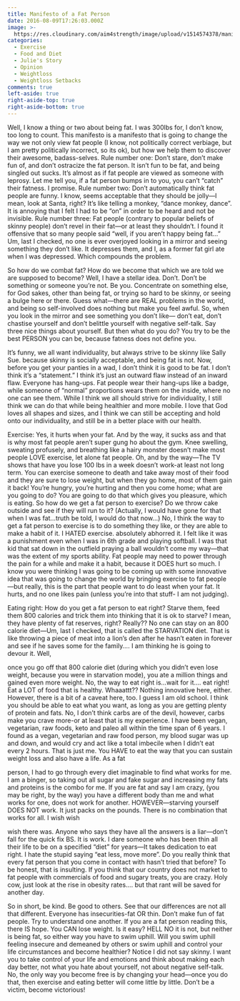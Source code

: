 ```yaml
---
title: Manifesto of a Fat Person
date: 2016-08-09T17:26:03.000Z
image: >-
  https://res.cloudinary.com/aim4strength/image/upload/v1514574378/manifesto-of-a-fat-person.jpg
categories:
  - Exercise
  - Food and Diet
  - Julie's Story
  - Opinion
  - Weightloss
  - Weightloss Setbacks
comments: true
left-aside: true
right-aside-top: true
right-aside-bottom: true
---
```

Well, I know a thing or two about being fat. I was 300lbs for, I don’t know, too long to count. This manifesto is a manifesto that is going to change the way we not only view fat people (I know, not politically correct verbiage, but I am pretty politically incorrect, so its ok), but how we help them to discover their awesome, badass-selves. Rule number one: Don’t stare, don’t make fun of, and don’t ostracize the fat person. It isn’t fun to be fat, and being singled out sucks. It’s almost as if fat people are viewed as someone with leprosy. Let me tell you, if a fat person bumps in to you, you can’t “catch” their fatness. I promise. Rule number two: Don’t automatically think fat people are funny. I know, seems acceptable that they should be jolly—I mean, look at Santa, right? It’s like telling a monkey, “dance monkey, dance”. It is annoying that I felt I had to be “on” in order to be heard and not be invisible. Rule number three: Fat people (contrary to popular beliefs of skinny people) don’t revel in their fat—or at least they shouldn’t. I found it offensive that so many people said “well, if you aren’t happy being fat…” Um, last I checked, no one is ever overjoyed looking in a mirror and seeing something they don’t like. It depresses them, and I, as a former fat girl ate when I was depressed. Which compounds the problem.

So how do we combat fat? How do we become that which we are told we are supposed to become? Well, I have a stellar idea. Don’t. Don’t be something or someone you’re not. Be you. Concentrate on something else, for God sakes, other than being fat, or trying so hard to be skinny, or seeing a bulge here or there. Guess what—there are REAL problems in the world, and being so self-involved does nothing but make you feel awful. So, when you look in the mirror and see something you don’t like— don’t eat, don’t chastise yourself and don’t belittle yourself with negative self-talk. Say three nice things about yourself. But then what do you do? You try to be the best PERSON you can be, because fatness does not define you.

It’s funny, we all want individuality, but always strive to be skinny like Sally Sue. because skinny is socially acceptable, and being fat is not. Now, before you get your panties in a wad, I don’t think it is good to be fat. I don’t think it’s a “statement.” I think it’s just an outward flaw instead of an inward flaw. Everyone has hang-ups. Fat people wear their hang-ups like a badge, while someone of “normal” proportions wears them on the inside, where no one can see them. While I think we all should strive for individuality, I still think we can do that while being healthier and more mobile. I love that God loves all shapes and sizes, and I think we can still be accepting and hold onto our individuality, and still be in a better place with our health.

Exercise: Yes, it hurts when your fat. And by the way, it sucks ass and that is why most fat people aren’t super gung ho about the gym. Knee swelling, sweating profusely, and breathing like a hairy monster doesn’t make most people LOVE exercise, let alone fat people. Oh, and by the way—The TV shows that have you lose 100 lbs in a week doesn’t work-at least not long term. You can exercise someone to death and take away most of their food and they are sure to lose weight, but when they go home, most of them gain it back! You’re hungry, you’re hurting and then you come home; what are you going to do? You are going to do that which gives you pleasure, which is eating. So how do we get a fat person to exercise? Do we throw cake outside and see if they will run to it? (Actually, I would have gone for that when I was fat…truth be told, I would do that now…) No, I think the way to get a fat person to exercise is to do something they like, or they are able to make a habit of it. I HATED exercise. absolutely abhorred it. I felt like it was a punishment even when I was in 6th grade and playing softball. I was that kid that sat down in the outfield praying a ball wouldn’t come my way—that was the extent of my sports ability. Fat people may need to power through the pain for a while and make it a habit, because it DOES hurt so much. I know you were thinking I was going to be coming up with some innovative idea that was going to change the world by bringing exercise to fat people—but really, this is the part that people want to do least when your fat. It hurts, and no one likes pain (unless you’re into that stuff- I am not judging).

Eating right: How do you get a fat person to eat right? Starve them, feed them 800 calories and trick them into thinking that it is ok to starve? I mean, they have plenty of fat reserves, right? Really?? No one can stay on an 800 calorie diet—Um, last I checked, that is called the STARVATION diet. That is like throwing a piece of meat into a lion’s den after he hasn’t eaten in forever and see if he saves some for the family…. I am thinking he is going to devour it. Well,  

once you go off that 800 calorie diet (during which you didn’t even lose weight, because you were in starvation mode), you ate a million things and gained even more weight. No, the way to eat right is…wait for it…. eat right! Eat a LOT of food that is healthy. Whaaattt?? Nothing innovative here, either. However, there is a bit of a caveat here, too. I guess I am old school. I think you should be able to eat what you want, as long as you are getting plenty of protein and fats. No, I don’t think carbs are of the devil, however, carbs make you crave more-or at least that is my experience. I have been vegan, vegetarian, raw foods, keto and paleo all within the time span of 6 years. I found as a vegan, vegetarian and raw food person, my blood sugar was up and down, and would cry and act like a total imbecile when I didn’t eat every 2 hours. That is just me. You HAVE to eat the way that you can sustain weight loss and also have a life. As a fat  

person, I had to go through every diet imaginable to find what works for me. I am a binger, so taking out all sugar and fake sugar and increasing my fats and proteins is the combo for me. If you are fat and say I am crazy, (you may be right, by the way) you have a different body than me and what works for one, does not work for another. HOWEVER—starving yourself DOES NOT work. It just packs on the pounds. There is no combination that works for all. I wish wish  

wish there was. Anyone who says they have all the answers is a liar—don’t fall for the quick fix BS. It is work. I dare someone who has been thin all their life to be on a specified “diet” for years—It takes dedication to eat right. I hate the stupid saying “eat less, move more”. Do you really think that every fat person that you come in contact with hasn’t tried that before? To be honest, that is insulting. If you think that our country does not market to fat people with commercials of food and sugary treats, you are crazy. Holy cow, just look at the rise in obesity rates…. but that rant will be saved for another day.

So in short, be kind. Be good to others. See that our differences are not all that different. Everyone has insecurities-fat OR thin. Don’t make fun of fat people. Try to understand one another. If you are a fat person reading this, there IS hope. You CAN lose weight. Is it easy? HELL NO it is not, but neither is being fat, so either way you have to swim uphill. Will you swim uphill feeling insecure and demeaned by others or swim uphill and control your life circumstances and become healthier? Notice I did not say skinny. I want you to take control of your life and emotions and think about making each day better, not what you hate about yourself, not about negative self-talk. No, the only way you become free is by changing your head—once you do that, then exercise and eating better will come little by little. Don’t be a victim, become victorious!
